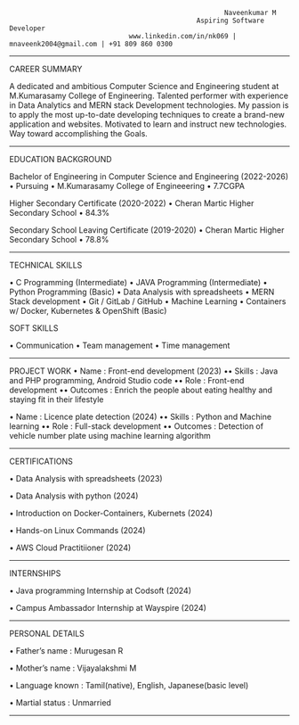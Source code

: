                                                           Naveenkumar M
                                                   Aspiring Software Developer
                                  www.linkedin.com/in/nk069 | mnaveenk2004@gmail.com | +91 809 860 0300
______________________________________________________________________________________________________________________________________________________________________________________________________________________________________________

CAREER SUMMARY

A dedicated and ambitious Computer Science and Engineering student at M.Kumarasamy College of Engineering. Talented performer with experience in Data Analytics and MERN stack Development technologies. My passion is to apply the most up-to-date developing techniques to create a brand-new application and websites. Motivated to learn and instruct new technologies. Way toward accomplishing the Goals.
_________________________________________________________________________________________________________________________________________________________________________________________________________________________________________________

EDUCATION BACKGROUND

Bachelor of Engineering in Computer Science and Engineering                                                                                                                                                                             (2022-2026)
•	Pursuing
•	M.Kumarasamy College of Engineeering
•	7.7CGPA

Higher Secondary Certificate                                                                                                                                                                                                            (2020-2022)
•	Cheran Martic Higher Secondary School
•	84.3%

Secondary School Leaving Certificate                                                                                                                                                                                                    (2019-2020)
•	Cheran Martic Higher Secondary School
•	78.8%

______________________________________________________________________________________________________________________________________________________________________________________________________________________________________________

TECHNICAL SKILLS

•	C Programming (Intermediate)
•	JAVA Programming (Intermediate)
•	Python Programming (Basic)
•	Data Analysis with spreadsheets
•	MERN Stack development
•	Git / GitLab / GitHub
•	Machine Learning
•	Containers w/ Docker, Kubernetes & OpenShift (Basic)

SOFT SKILLS 

•	Communication
•	Team management
•	Time management

______________________________________________________________________________________________________________________________________________________________________________________________________________________________________________

PROJECT WORK
•	Name               : Front-end development                                                                                              (2023)
••	Skills             : Java and PHP programming, Android Studio code
••	Role               : Front-end development
••	Outcomes           : Enrich the people about eating healthy and staying fit in their lifestyle

•	Name               : Licence plate detection                                                                                            (2024)
••	Skills             : Python and Machine learning
••	Role               : Full-stack development
••	Outcomes           : Detection of vehicle number plate using machine learning algorithm

______________________________________________________________________________________________________________________________________________________________________________________________________________________________________________

CERTIFICATIONS

•	Data Analysis with spreadsheets                                                                                                      (2023)

•	Data Analysis with python                                                                                                             (2024)

•	Introduction on Docker-Containers, Kubernets                                                                               (2024)

•	Hands-on Linux Commands                                                                                                            (2024)

•	AWS Cloud Practitiioner                                                                                                                 (2024)

______________________________________________________________________________________________________________________________________________________________________________________________________________________________________________

INTERNSHIPS

•	Java programming Internship at Codsoft                                                                                         (2024)

•	Campus Ambassador Internship at Wayspire                                                                                  (2024)

______________________________________________________________________________________________________________________________________________________________________________________________________________________________________________

PERSONAL DETAILS

•	Father’s name         : Murugesan R

•	Mother’s name         : Vijayalakshmi M

•	Language known        : Tamil(native), English, Japanese(basic level)

•	Martial status        : Unmarried

______________________________________________________________________________________________________________________________________________________________________________________________________________________________________________






